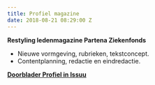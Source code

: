```yaml
---
title: Profiel magazine
date: 2018-08-21 08:29:00 Z
---
```


**Restyling ledenmagazine Partena Ziekenfonds**

* Nieuwe vormgeving, rubrieken, tekstconcept.
* Contentplanning, redactie en eindredactie.

[**Doorblader Profiel in Issuu**
](https://issuu.com/poppinette)
